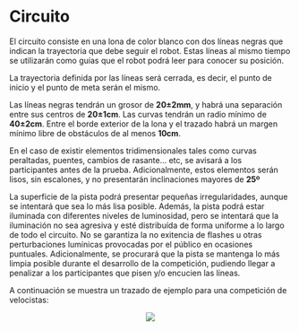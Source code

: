 # Circuito

El circuito consiste en una lona de color blanco con dos líneas negras que indican la trayectoria que debe seguir el robot. Estas líneas al mismo tiempo se utilizarán como guías que el robot podrá leer para conocer su posición.

La trayectoria definida por las líneas será cerrada, es decir, el punto de inicio y el punto de meta serán el mismo.

Las líneas negras tendrán un grosor de **20±2mm**, y habrá una separación entre sus centros de **20±1cm**. Las curvas tendrán un radio mínimo de **40±2cm**. Entre el borde exterior de la lona y el trazado habrá un margen mínimo libre de obstáculos de al menos **10cm**.

En el caso de existir elementos tridimensionales tales como curvas peraltadas, puentes, cambios de rasante... etc, se avisará a los participantes antes de la prueba. Adicionalmente, estos elementos serán lisos, sin escalones, y no presentarán inclinaciones mayores de **25º**

La superficie de la pista podrá presentar pequeñas irregularidades, aunque se intentará que sea lo más lisa posible. Además, la pista podrá estar iluminada con diferentes niveles de luminosidad, pero se intentará que la iluminación no sea agresiva y esté distribuída de forma uniforme a lo largo de todo el circuito. No se garantiza la no exitencia de flashes u otras perturbaciones lumínicas provocadas por el público en ocasiones puntuales. Adicionalmente, se procurará que la pista se mantenga lo más limpia posible durante el desarrollo de la competición, pudiendo llegar a penalizar a los participantes que pisen y/o encucien las líneas.

A continuación se muestra un trazado de ejemplo para una competición de velocistas:


<p align="center"><img src="https://raw.githubusercontent.com/Resaj/basic-circuit-maker/master/images/circuito.bmp"></p>
